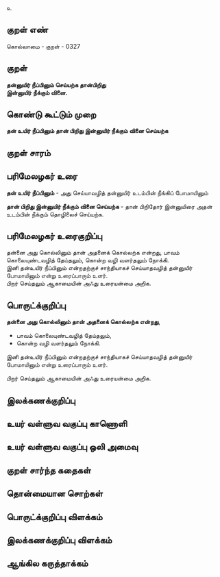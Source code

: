 உ

## குறள் எண் 

கொல்லாமை - குறள் - 0327  

## குறள் 

**தன்னுயிர் நீப்பினும் செய்யற்க தான்பிறிது  
இன்னுயிர் நீக்கும் வினை.**

## கொண்டு கூட்டும் முறை

**தன் உயிர் நீப்பினும் தான் பிறிது இன்னுயிர் நீக்கும் வினை செய்யற்க**  

## குறள் சாரம் 


## பரிமேலழகர் உரை

**தன் உயிர் நீப்பினும்** - அது செய்யாவழித் தன்னுயிர் உடம்பின் நீங்கிப் போமாயினும்  

**தான் பிறிது இன்னுயிர் நீக்கும் வினை செய்யற்க** - தான் பிறிதோர் இன்னுயிரை அதன் உடம்பின் நீக்கும் தொழிலைச் செய்யற்க.  

## பரிமேலழகர் உரைகுறிப்பு   

தன்னை அது கொல்லினும் தான் அதனைக் கொல்லற்க என்றது, பாவம் கொலையுண்டவழித் தேய்தலும், கொன்ற வழி வளர்தலும் நோக்கி.   
இனி தன்உயிர் நீப்பினும் என்றதற்குச் சாந்தியாகச் செய்யாதவழித் தன்னுயிர் போமாயினும் என்று உரைப்பாரும் உளர்.   
பிறர் செய்தலும் ஆகாமையின் அஃது உரையன்மை அறிக.  

## பொருட்க்குறிப்பு 

**தன்னை அது கொல்லினும் தான் அதனைக் கொல்லற்க என்றது**,   
* பாவம் கொலையுண்டவழித் தேய்தலும்,   
* கொன்ற வழி வளர்தலும் நோக்கி.   

இனி தன்உயிர் நீப்பினும் என்றதற்குச் சாந்தியாகச் செய்யாதவழித் தன்னுயிர் போமாயினும் என்று உரைப்பாரும் உளர். 

பிறர் செய்தலும் ஆகாமையின் அஃது உரையன்மை அறிக.  

## இலக்கணக்குறிப்பு  


## உயர் வள்ளுவ வகுப்பு காணொளி


## உயர் வள்ளுவ வகுப்பு ஒலி அமைவு 

 
## குறள் சார்ந்த கதைகள் 


## தொன்மையான சொற்கள்


## பொருட்க்குறிப்பு விளக்கம்


## இலக்கணக்குறிப்பு விளக்கம்


## ஆங்கில கருத்தாக்கம் 


